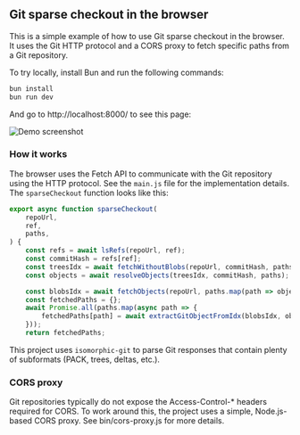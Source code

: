 ## Git sparse checkout in the browser

This is a simple example of how to use Git sparse checkout in the browser. It uses the Git HTTP protocol and a CORS proxy to fetch specific paths from a Git repository.

To try locally, install Bun and run the following commands:

```sh
bun install
bun run dev
```

And go to http://localhost:8000/ to see this page:

![Demo screenshot](screenshot.png)

### How it works

The browser uses the Fetch API to communicate with the Git repository using the HTTP protocol. See the `main.js` file for the implementation details. The `sparseCheckout` function looks like this:

```js
export async function sparseCheckout(
    repoUrl,
    ref,
    paths,
) {
    const refs = await lsRefs(repoUrl, ref);
    const commitHash = refs[ref];
    const treesIdx = await fetchWithoutBlobs(repoUrl, commitHash, paths);
    const objects = await resolveObjects(treesIdx, commitHash, paths);

    const blobsIdx = await fetchObjects(repoUrl, paths.map(path => objects[path].oid));
    const fetchedPaths = {};
    await Promise.all(paths.map(async path => {
        fetchedPaths[path] = await extractGitObjectFromIdx(blobsIdx, objects[path].oid)
    }));
    return fetchedPaths;
```

This project uses `isomorphic-git` to parse Git responses that contain plenty of subformats (PACK, trees, deltas, etc.).

### CORS proxy

Git repositories typically do not expose the Access-Control-* headers required for CORS. To work around this, the project uses a simple, Node.js-based CORS proxy. See bin/cors-proxy.js for more details.


